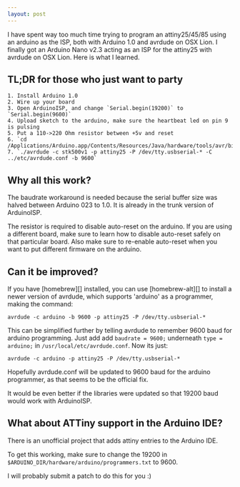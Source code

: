 ```yaml
---
layout: post
---
```


  I have spent way too much time trying to program an attiny25/45/85 using an arduino as the ISP, both with Arduino 1.0 and avrdude on OSX Lion.
  I finally got an Arduino Nano v2.3 acting as an ISP for the attiny25 with avrdude on OSX Lion.
  Here is what I learned.

  TL;DR for those who just want to party
  --------------------------------------

    1. Install Arduino 1.0
    2. Wire up your board
    3. Open ArduinoISP, and change `Serial.begin(19200)` to `Serial.begin(9600)`
    4. Upload sketch to the arduino, make sure the heartbeat led on pin 9 is pulsing
    5. Put a 110->220 Ohm resistor between +5v and reset
    6. `cd /Applications/Arduino.app/Contents/Resources/Java/hardware/tools/avr/bin`
    7. `./avrdude -c stk500v1 -p attiny25 -P /dev/tty.usbserial-* -C ../etc/avrdude.conf -b 9600`

  Why all this work?
  ------------------
  The baudrate workaround is needed because the serial buffer size was halved between Arduino 023 to 1.0.
  It is already in the trunk version of ArduinoISP.

  The resistor is required to disable auto-reset on the arduino. If you are using a different board, make
  sure to learn how to disable auto-reset safely on that particular board. Also make sure to re-enable
  auto-reset when you want to put different firmware on the arduino.

  Can it be improved?
  -------------------
  If you have [homebrew][] installed, you can use [homebrew-alt][] to install a newer version of avrdude,
  which supports 'arduino' as a programmer, making the command:

  `avrdude -c arduino -b 9600 -p attiny25 -P /dev/tty.usbserial-*`

  This can be simplified further by telling avrdude to remember 9600 baud for arduino programming. Just add
  add `baudrate = 9600;` underneath `type = arduino;` in `/usr/local/etc/avrdude.conf`. Now its just:

  `avrdude -c arduino -p attiny25 -P /dev/tty.usbserial-*`

  Hopefully avrdude.conf will be updated to 9600 baud for the arduino programmer, as that seems to be
  the official fix.

  It would be even better if the libraries were updated so that 19200 baud would work with ArduinoISP.

  What about ATTiny support in the Arduino IDE?
  ---------------------------------------------
  There is an unofficial project that adds attiny entries to the Arduino IDE.

  To get this working, make sure to change the 19200 in `$ARDUINO_DIR/hardware/arduino/programmers.txt` to 9600.

  I will probably submit a patch to do this for you :)
